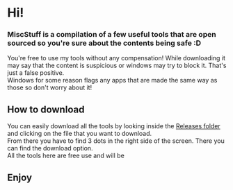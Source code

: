 # Hi!
### MiscStuff is a compilation of a few useful tools that are open sourced so you're sure about the contents being safe :D 
You're free to use my tools without any compensation! 
While downloading it may say that the content is suspicious or windows may try to block it. That's just a false positive.<br> Windows for some reason flags any apps that are made the same way as those so don't worry about it!

## How to download
You can easily download all the tools by looking inside the [Releases folder]("https://github.com/SideArker/MiscStuff/tree/main/releases") and clicking on the file that you want to download. <br>
From there you have to find 3 dots in the right side of the screen. There you can find the download option. <br>
All the tools here are free use and will be

## Enjoy
